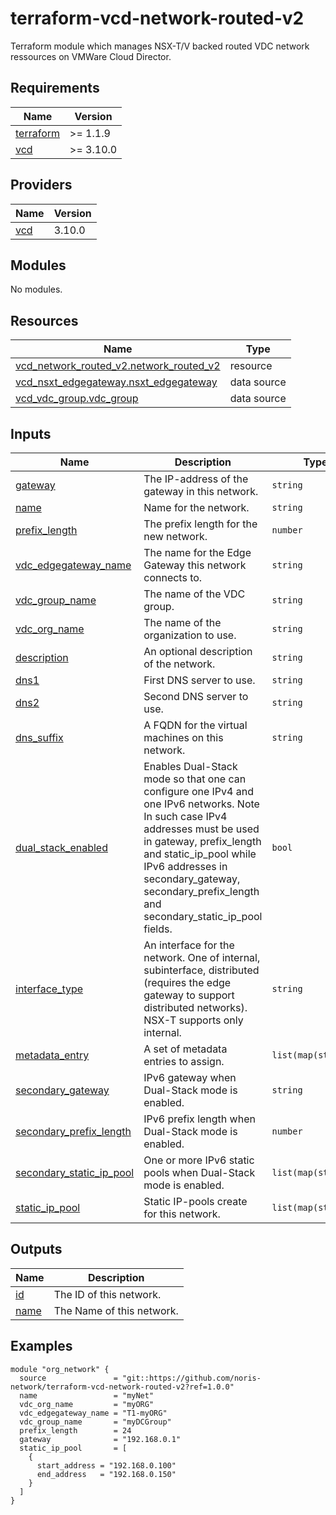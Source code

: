 # terraform-vcd-network-routed-v2

Terraform module which manages NSX-T/V backed routed VDC network ressources on VMWare Cloud Director.

<!-- BEGIN_TF_DOCS -->
## Requirements

| Name | Version |
|------|---------|
| <a name="requirement_terraform"></a> [terraform](#requirement\_terraform) | >= 1.1.9 |
| <a name="requirement_vcd"></a> [vcd](#requirement\_vcd) | >= 3.10.0 |

## Providers

| Name | Version |
|------|---------|
| <a name="provider_vcd"></a> [vcd](#provider\_vcd) | 3.10.0 |

## Modules

No modules.

## Resources

| Name | Type |
|------|------|
| [vcd_network_routed_v2.network_routed_v2](https://registry.terraform.io/providers/vmware/vcd/latest/docs/resources/network_routed_v2) | resource |
| [vcd_nsxt_edgegateway.nsxt_edgegateway](https://registry.terraform.io/providers/vmware/vcd/latest/docs/data-sources/nsxt_edgegateway) | data source |
| [vcd_vdc_group.vdc_group](https://registry.terraform.io/providers/vmware/vcd/latest/docs/data-sources/vdc_group) | data source |

## Inputs

| Name | Description | Type | Default | Required |
|------|-------------|------|---------|:--------:|
| <a name="input_gateway"></a> [gateway](#input\_gateway) | The IP-address of the gateway in this network. | `string` | n/a | yes |
| <a name="input_name"></a> [name](#input\_name) | Name for the network. | `string` | n/a | yes |
| <a name="input_prefix_length"></a> [prefix\_length](#input\_prefix\_length) | The prefix length for the new network. | `number` | n/a | yes |
| <a name="input_vdc_edgegateway_name"></a> [vdc\_edgegateway\_name](#input\_vdc\_edgegateway\_name) | The name for the Edge Gateway this network connects to. | `string` | n/a | yes |
| <a name="input_vdc_group_name"></a> [vdc\_group\_name](#input\_vdc\_group\_name) | The name of the VDC group. | `string` | n/a | yes |
| <a name="input_vdc_org_name"></a> [vdc\_org\_name](#input\_vdc\_org\_name) | The name of the organization to use. | `string` | n/a | yes |
| <a name="input_description"></a> [description](#input\_description) | An optional description of the network. | `string` | `null` | no |
| <a name="input_dns1"></a> [dns1](#input\_dns1) | First DNS server to use. | `string` | `null` | no |
| <a name="input_dns2"></a> [dns2](#input\_dns2) | Second DNS server to use. | `string` | `null` | no |
| <a name="input_dns_suffix"></a> [dns\_suffix](#input\_dns\_suffix) | A FQDN for the virtual machines on this network. | `string` | `null` | no |
| <a name="input_dual_stack_enabled"></a> [dual\_stack\_enabled](#input\_dual\_stack\_enabled) | Enables Dual-Stack mode so that one can configure one IPv4 and one IPv6 networks. Note In such case IPv4 addresses must be used in gateway, prefix\_length and static\_ip\_pool while IPv6 addresses in secondary\_gateway, secondary\_prefix\_length and secondary\_static\_ip\_pool fields. | `bool` | `false` | no |
| <a name="input_interface_type"></a> [interface\_type](#input\_interface\_type) | An interface for the network. One of internal, subinterface, distributed (requires the edge gateway to support distributed networks). NSX-T supports only internal. | `string` | `"internal"` | no |
| <a name="input_metadata_entry"></a> [metadata\_entry](#input\_metadata\_entry) | A set of metadata entries to assign. | `list(map(string))` | `[]` | no |
| <a name="input_secondary_gateway"></a> [secondary\_gateway](#input\_secondary\_gateway) | IPv6 gateway when Dual-Stack mode is enabled. | `string` | `null` | no |
| <a name="input_secondary_prefix_length"></a> [secondary\_prefix\_length](#input\_secondary\_prefix\_length) | IPv6 prefix length when Dual-Stack mode is enabled. | `number` | `null` | no |
| <a name="input_secondary_static_ip_pool"></a> [secondary\_static\_ip\_pool](#input\_secondary\_static\_ip\_pool) | One or more IPv6 static pools when Dual-Stack mode is enabled. | `list(map(string))` | `[]` | no |
| <a name="input_static_ip_pool"></a> [static\_ip\_pool](#input\_static\_ip\_pool) | Static IP-pools create for this network. | `list(map(string))` | `[]` | no |

## Outputs

| Name | Description |
|------|-------------|
| <a name="output_id"></a> [id](#output\_id) | The ID of this network. |
| <a name="output_name"></a> [name](#output\_name) | The Name of this network. |
<!-- END_TF_DOCS -->

## Examples

```
module "org_network" {
  source               = "git::https://github.com/noris-network/terraform-vcd-network-routed-v2?ref=1.0.0"
  name                 = "myNet"
  vdc_org_name         = "myORG"
  vdc_edgegateway_name = "T1-myORG"
  vdc_group_name       = "myDCGroup"
  prefix_length        = 24
  gateway              = "192.168.0.1"
  static_ip_pool       = [
    {
      start_address = "192.168.0.100"
      end_address   = "192.168.0.150"
    }
  ]
}
```
